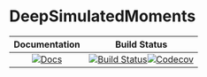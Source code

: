 # DeepSimulatedMoments

| **Documentation** | **Build Status** |
|:-----------------:|:----------------:|
|[![Docs][docs-img]][docs-url]|[![Build Status][status-img]][status-url][![Codecov][codecov-img]][codecov-url]|



[codecov-img]: https://codecov.io/gh/JLDC/DeepSimulatedMoments.jl/branch/main/graph/badge.svg
[codecov-url]: https://codecov.io/gh/JLDC/DeepSimulatedMoments.jl

[status-img]: https://github.com/JLDC/DeepSimulatedMoments.jl/actions/workflows/CI.yml/badge.svg?branch=main
[status-url]: https://github.com/JLDC/DeepSimulatedMoments.jl/actions/workflows/CI.yml?query=branch%3Amain

[docs-img]: https://img.shields.io/badge/docs-stable-blue.svg
[docs-url]: https://jldc.github.io/DeepSimulatedMoments.jl
